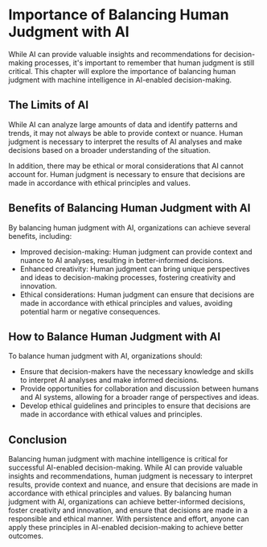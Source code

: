 Importance of Balancing Human Judgment with AI
=============================================================================================================

While AI can provide valuable insights and recommendations for decision-making processes, it's important to remember that human judgment is still critical. This chapter will explore the importance of balancing human judgment with machine intelligence in AI-enabled decision-making.

The Limits of AI
----------------

While AI can analyze large amounts of data and identify patterns and trends, it may not always be able to provide context or nuance. Human judgment is necessary to interpret the results of AI analyses and make decisions based on a broader understanding of the situation.

In addition, there may be ethical or moral considerations that AI cannot account for. Human judgment is necessary to ensure that decisions are made in accordance with ethical principles and values.

Benefits of Balancing Human Judgment with AI
--------------------------------------------

By balancing human judgment with AI, organizations can achieve several benefits, including:

* Improved decision-making: Human judgment can provide context and nuance to AI analyses, resulting in better-informed decisions.
* Enhanced creativity: Human judgment can bring unique perspectives and ideas to decision-making processes, fostering creativity and innovation.
* Ethical considerations: Human judgment can ensure that decisions are made in accordance with ethical principles and values, avoiding potential harm or negative consequences.

How to Balance Human Judgment with AI
-------------------------------------

To balance human judgment with AI, organizations should:

* Ensure that decision-makers have the necessary knowledge and skills to interpret AI analyses and make informed decisions.
* Provide opportunities for collaboration and discussion between humans and AI systems, allowing for a broader range of perspectives and ideas.
* Develop ethical guidelines and principles to ensure that decisions are made in accordance with ethical values and principles.

Conclusion
----------

Balancing human judgment with machine intelligence is critical for successful AI-enabled decision-making. While AI can provide valuable insights and recommendations, human judgment is necessary to interpret results, provide context and nuance, and ensure that decisions are made in accordance with ethical principles and values. By balancing human judgment with AI, organizations can achieve better-informed decisions, foster creativity and innovation, and ensure that decisions are made in a responsible and ethical manner. With persistence and effort, anyone can apply these principles in AI-enabled decision-making to achieve better outcomes.
